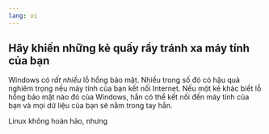 ```yaml
---
lang: vi
---
```





<h2>Hãy khiến những kẻ quấy rầy tránh xa máy tính của bạn</h2>

Windows có <i>rất nhiều</i> lỗ hổng bảo mật. Nhiều trong số đó có hậu quả nghiêm trọng 
nếu máy tính của bạn kết nối Internet. Nếu một kẻ khác biết lỗ hổng bảo mật nào đó của 
Windows, hắn có thể kết nối đến máy tính của bạn và mọi dữ liệu của bạn sẽ nằm trong tay hắn.

Linux không hoàn hảo, nhưng





